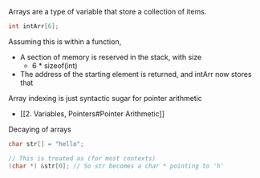 
Arrays are a type of variable that store a collection of items.

```c
int intArr[6];
```

Assuming this is within a function,
- A section of memory is reserved in the stack, with size
	- 6 * sizeof(int)
- The address of the starting element is returned, and intArr now stores that

Array indexing is just syntactic sugar for pointer arithmetic
- [[2. Variables, Pointers#Pointer Arithmetic]]

Decaying of arrays
```c
char str[] = "hello";

// This is treated as (for most contexts)
(char *) &str[0]; // So str becomes a char * pointing to 'h'
```